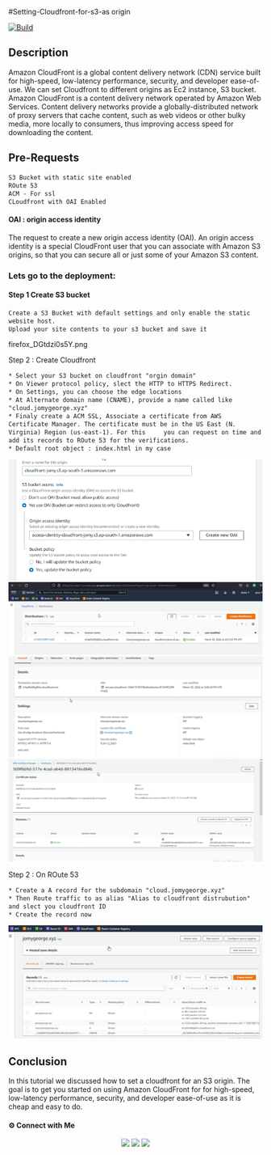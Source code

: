 #Setting-Cloudfront-for-s3-as origin

[![Build](https://travis-ci.org/joemccann/dillinger.svg?branch=master)](https://travis-ci.org/joemccann/dillinger)

## Description

Amazon CloudFront is a global content delivery network (CDN) service built for high-speed, low-latency performance, security, and developer ease-of-use. We can set Cloudfront to different origins as Ec2 instance, S3 bucket.
Amazon CloudFront is a content delivery network operated by Amazon Web Services. Content delivery networks provide a globally-distributed network of proxy servers that cache content, such as web videos or other bulky media, more locally to consumers, thus improving access speed for downloading the content.

## Pre-Requests
```
S3 Bucket with static site enabled
ROute 53
ACM - For ssl
CLoudfront with OAI Enabled
```

#### OAI : origin access identity

The request to create a new origin access identity (OAI). An origin access identity is a special CloudFront user that you can associate with Amazon S3 origins, so that you can secure all or just some of your Amazon S3 content.

### Lets go to the deployment:
#### Step 1 Create S3 bucket
```
Create a S3 Bucket with default settings and only enable the static website host.
Upload your site contents to your s3 bucket and save it
```
firefox_DGtdzi0s5Y.png

Step 2 : Create Cloudfront

```
* Select your S3 bucket on cloudfront "orgin domain" 
* On Viewer protocol policy, slect the HTTP to HTTPS Redirect.
* On Settings, you can choose the edge locations
* At Alternate domain name (CNAME), provide a name called like "cloud.jomygeorge.xyz"
* Finaly create a ACM SSL, Associate a certificate from AWS Certificate Manager. The certificate must be in the US East (N. Virginia) Region (us-east-1). For this     you can request on time and add its records to ROute 53 for the verifications. 
* Default root object : index.html in my case
```

<center><img alt="ROute53" src="firefox_qixMhEUp8L.png"> </img></center>
<center><img alt="ROute53" src="firefox_SpNZDUqSni.png"> </img></center>
<center><img alt="ROute53" src="firefox_MS3BBLGeqh.png"> </img></center>
<center><img alt="ACM" src="firefox_BCNf3Jd2Vh.png"> </img></center>

Step 2 : On ROute 53
```
* Create a A record for the subdomain "cloud.jomygeorge.xyz" 
* Then Route traffic to as alias "Alias to cloudfront distrubution" and slect you cloudfront ID
* Create the record now
```
<center><img alt="ROute53" src="firefox_2uPUh59oU0.png"> </img></center>

## Conclusion

In this tutorial we discussed how to set a cloudfront for an S3 origin. The goal is to get you started on using Amazon CloudFront for for high-speed, low-latency performance, security, and developer ease-of-use as it is cheap and easy to do.

#### ⚙️ Connect with Me

<p align="center">
<a href="mailto:jomyambattil@gmail.com"><img src="https://img.shields.io/badge/Gmail-D14836?style=for-the-badge&logo=gmail&logoColor=white"/></a>
<a href="https://www.linkedin.com/in/jomygeorge11"><img src="https://img.shields.io/badge/LinkedIn-0077B5?style=for-the-badge&logo=linkedin&logoColor=white"/></a> 
<a href="https://www.instagram.com/therealjomy"><img src="https://img.shields.io/badge/Instagram-E4405F?style=for-the-badge&logo=instagram&logoColor=white"/></a><br />
